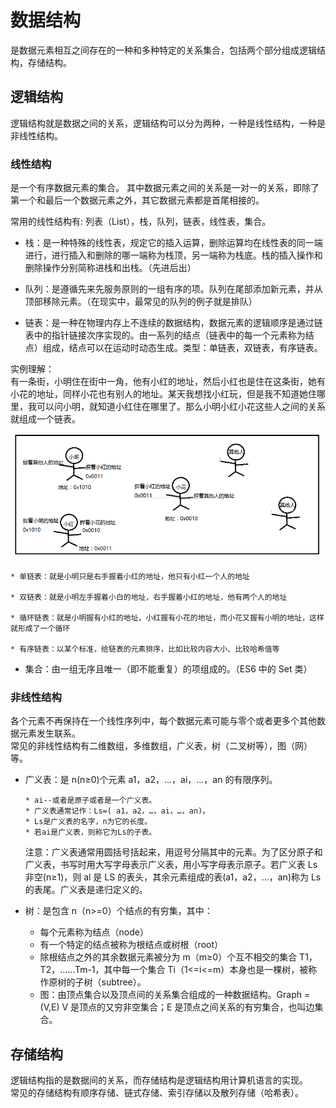 # 数据结构

是数据元素相互之间存在的一种和多种特定的关系集合，包括两个部分组成逻辑结构，存储结构。

## 逻辑结构

逻辑结构就是数据之间的关系，逻辑结构可以分为两种，一种是线性结构，一种是非线性结构。

### 线性结构

是一个有序数据元素的集合。 其中数据元素之间的关系是一对一的关系，即除了第一个和最后一个数据元素之外，其它数据元素都是首尾相接的。

常用的线性结构有: 列表（List），栈，队列，链表，线性表，集合。

- 栈：是一种特殊的线性表，规定它的插入运算，删除运算均在线性表的同一端进行，进行插入和删除的哪一端称为栈顶，另一端称为栈底。栈的插入操作和删除操作分别简称进栈和出栈。（先进后出）

* 队列：是遵循先来先服务原则的一组有序的项。队列在尾部添加新元素，并从顶部移除元素。（在现实中，最常见的队列的例子就是排队）

* 链表：是一种在物理内存上不连续的数据结构，数据元素的逻辑顺序是通过链表中的指针链接次序实现的。由一系列的结点（链表中的每一个元素称为结点）组成，结点可以在运动时动态生成。类型：单链表，双链表，有序链表。

实例理解：  
 有一条街，小明住在街中一角，他有小红的地址，然后小红也是住在这条街，她有小花的地址，同样小花也有别人的地址。某天我想找小红玩，但是我不知道她住哪里，我可以问小明，就知道小红住在哪里了。那么小明小红小花这些人之间的关系就组成一个链表。

![链表](./images/lianbiao.png)

    * 单链表：就是小明只是右手握着小红的地址，他只有小红一个人的地址

    * 双链表：就是小明左手握着小白的地址，右手握着小红的地址，他有两个人的地址

    * 循环链表：就是小明握有小红的地址，小红握有小花的地址，而小花又握有小明的地址，这样就形成了一个循环

    * 有序链表：以某个标准，给链表的元素排序，比如比较内容大小、比较哈希值等

- 集合：由一组无序且唯一（即不能重复）的项组成的。（ES6 中的 Set 类）

### 非线性结构

各个元素不再保持在一个线性序列中，每个数据元素可能与零个或者更多个其他数据元素发生联系。  
常见的非线性结构有二维数组，多维数组，广义表，树（二叉树等），图（网）等。

- 广义表：是 n(n≥0)个元素 a1，a2，…，ai，…，an 的有限序列。

      * ai--或者是原子或者是一个广义表。
      * 广义表通常记作：Ls=( a1，a2，…，ai，…，an)。
      * Ls是广义表的名字，n为它的长度。
      * 若ai是广义表，则称它为Ls的子表。

  注意：广义表通常用圆括号括起来，用逗号分隔其中的元素。为了区分原子和广义表，书写时用大写字母表示广义表，用小写字母表示原子。若广义表 Ls 非空(n≥1)，则 al 是 LS 的表头，其余元素组成的表(a1，a2，…，an)称为 Ls 的表尾。广义表是递归定义的。

* 树：是包含 n（n>=0）个结点的有穷集，其中：

  - 每个元素称为结点（node）
  - 有一个特定的结点被称为根结点或树根（root）
  - 除根结点之外的其余数据元素被分为 m（m≥0）个互不相交的集合 T1，T2，……Tm-1，其中每一个集合 Ti（1<=i<=m）本身也是一棵树，被称作原树的子树（subtree）。

  * 图：由顶点集合以及顶点间的关系集合组成的一种数据结构。Graph = (V,E) V 是顶点的又穷非空集合；E 是顶点之间关系的有穷集合，也叫边集合。

## 存储结构

逻辑结构指的是数据间的关系，而存储结构是逻辑结构用计算机语言的实现。  
常见的存储结构有顺序存储、链式存储、索引存储以及散列存储（哈希表）。
